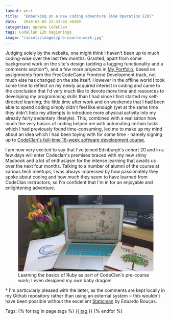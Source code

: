 ```yaml
---
layout: post
title:  "Embarking on a new coding adventure (AKA Operation E20)"
date:   2018-03-03 22:33:04 +0100
categories: update CodeClan
tags: CodeClan E20 beginnings
image: "/assets/images/pre-course-work.jpg"
---
```


<p>Judging solely by the website, one might think I haven't been up to much coding-wise over the last few months. Granted, apart from some background work on the site's design (adding a tagging functionality and a comments section*), and a few more projects in <a href="https://elipinska.github.io/portfolio/" target="_blank">My Portfolio</a>, based on assignments from the FreeCodeCamp Frontend Development track, not much else has changed on the site itself. However in the offline world I took some time to reflect on my newly acquired interest in coding and came to the conclusion that I'd very much like to devote more time and resources to developing my programming skills than I had since I first started my self-directed learning; the little time after work and on weekends that I had been able to spend coding simply didn't feel like enough (yet at the same time they didn't help my attempts to introduce more physical activity into my already fairly sedentary lifestyle). This, combined with a realisation how much the very basics of coding helped me with automating certain tasks which I had previously found time-consuming, led me to make up my mind about an idea which I had been toying with for some time - namely signing up to <a href="https://codeclan.com/courses/16-week-course/" target="_blank">CodeClan's full-time 16-week software development course</a>. </p>
<p>I am now very excited to say that I've joined Edinburgh's cohort 20 and in a few days will enter Codeclan's premises braced with my new shiny Macbook and a lot of enthusiasm for the intense learning that awaits us over the next four months. Talking to a number of alumni of the course at various tech meetups, I was always impressed by how passionately they spoke about coding and how much they seem to have learned from CodeClan instructors, so I'm confident that I'm in for an enjoyable and enlightening adventure.</p>

<figure>
<img src="/assets/images/pre-course-work.jpg" alt="Pre-course work">
<figcaption>Learning the basics of Ruby as part of CodeClan's pre-course work; I even designed my own baby dragon!</figcaption>
</figure>

<p>* I'm particularly pleased with the latter, as the comments are kept locally in my Github repository rather than using an external system ‒ this wouldn't have been possible without the excellent <a href="https://staticman.net/" target="_blank">Staticman</a> by Eduardo Bouças.</p>

<h13>
  Tags:  {% for tag in page.tags %}
    <a href="/tags/{{ tag }}/">{{ tag }}</a>
    {% endfor %}
</h13>
